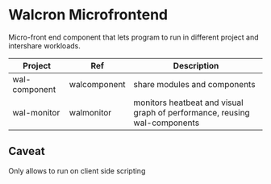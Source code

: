 # Walcron Microfrontend
Micro-front end component that lets program to run in different project and intershare workloads.

| Project | Ref | Description |
| --- | --- | --- |
| wal-component | walcomponent | share modules and components |
| wal-monitor | walmonitor | monitors heatbeat and visual graph of performance, reusing wal-components |

## Caveat
Only allows to run on client side scripting 
